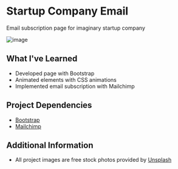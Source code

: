 # Startup Company Email

Email subscription page for imaginary startup company

![image](https://user-images.githubusercontent.com/12193814/84226490-436ad280-aab8-11ea-8a06-fa47b821fae7.png)

## What I've Learned
- Developed page with Bootstrap
- Animated elements with CSS animations
- Implemented email subscription with Mailchimp

## Project Dependencies
- [Bootstrap](https://getbootstrap.com/)
- [Mailchimp](https://mailchimp.com/)

## Additional Information

- All project images are free stock photos provided by [Unsplash](https://unsplash.com/photos/XyNi3rUEReE)
